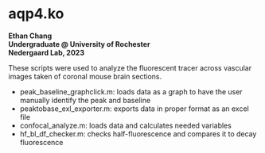 # aqp4.ko
<b>Ethan Chang</b><br>
<b>Undergraduate @ University of Rochester</b><br>
<b>Nedergaard Lab, 2023</b><br>

These scripts were used to analyze the fluorescent tracer across vascular images taken of coronal mouse brain sections. 

- peak_baseline_graphclick.m: loads data as a graph to have the user manually identify the peak and baseline
- peaktobase_exl_exporter.m: exports data in proper format as an excel file
- confocal_analyze.m: loads data and calculates needed variables
- hf_bl_df_checker.m: checks half-fluorescence and compares it to decay fluorescence 
